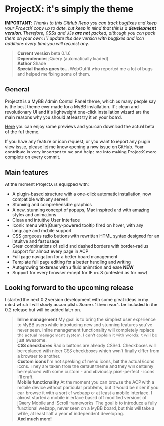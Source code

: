 ProjectX: it's simply the theme
===============================

**IMPORTANT**: *Thanks to this GitHub Repo you can track bugfixes and keep your ProjectX copy up to date, but keep in mind that this is a <strong>development version</strong>. Therefore, CSSs and JSs <strong>are not</strong> packed, although you can pack them on your own: I'll update this dev version with bugfixes and icon additions every time you will request any.*

> **Current version** beta 0.1.6  
> **Dependencies** jQuery (automatically loaded)  
> **Author** Shade  
> **Special thanks goes to...** WebOutfit who reported me a lot of bugs and helped me fixing some of them.

General
-------

ProjectX is a MyBB Admin Control Panel theme, which as many people say is the best theme ever made for a MyBB installation. It's clean and revolutionary UI and it's lightweight one-click installation wizard are the main reasons why you should at least try it on your board.

[Here][2] you can enjoy some previews and you can download the actual beta of the full theme.

[2]: http://community.mybb.com/thread-129591.html

If you have any feature or icon request, or you want to report any plugin view issue, please let me know opening a new issue on GitHub. Your contribute is very important to me and helps me into making ProjectX more complete on every commit. 

Main features
-------------

At the moment ProjectX is equipped with:

* A plugin-based structure with a one-click automatic installation, now compatible with any server!
* Stunning and comprehensible graphics
* A new, stunning concept of popups, Mac inspired and with amazing styles and animations
* Clean and intuitive User Interface
* Iconic menu with jQuery-powered tooltip fired on hover, with any language and mobile support
* CSS gorgeous radio buttons with rewritten HTML syntax designed for an intuitive and fast usage
* Great combinations of solid and dashed borders with border-radius support for almost every page in ACP
* Full page navigation for a better board management
* Template full page editing for a better handling and writing
* Autogrowing textareas with a fluid animation and ease **NEW**
* Support for every browser except for IE =< 8 (untested as for now)

Looking forward to the upcoming release
-----------------------------------

I started the next 0.2 version development with some great ideas in my mind which I will slowly accomplish. Some of them won't be included in the 0.2 release but will be added later on.

> **Inline management** My goal is to bring the simplest user experience to MyBB users while introducing new and stunning features you've never seen. Inline management functionality will completely replace the actual management system. I can't explain it with words: it will be just awesome.  
> **CSS checkboxes** Radio buttons are already CSSed. Checkboxes will be replaced with nicer CSS checkboxes which won't finally differ from a browser to another.  
> **Custom icons** I'm not speaking of menu icons, but the actual /icons icons. They are taken from the default theme and they will certainly be replaced with some custom - and obviously pixel-perfect - icons I'll craft.  
> **Mobile functionality** At the moment you can browse the ACP with a mobile device without particular problems, but it would be nicer if you can browse it with a sort of webapp or at least a mobile interface. I almost started a mobile interface based off modified versions of jQuery Mobile and iScroll frameworks. The goal is to introduce a fully functional webapp, never seen on a MyBB board, but this will take a while, at least half a year of independent developing.  
> **And much more!**